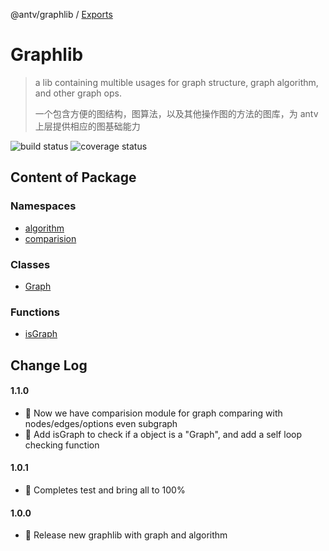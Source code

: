 @antv/graphlib / [Exports](modules.md)

# Graphlib

> a lib containing multible usages for graph structure, graph algorithm, and other graph ops.
>
> 一个包含方便的图结构，图算法，以及其他操作图的方法的图库，为 antv 上层提供相应的图基础能力

![build status](https://img.shields.io/github/workflow/status/antvis/graphlib/Build) ![coverage status](https://img.shields.io/codecov/c/github/antvis/graphlib)

## Content of Package

### Namespaces

- [algorithm](docs/modules/algorithm.md)
- [comparision](docs/modules/comparision.md)

### Classes

- [Graph](docs/classes/Graph.md)

### Functions

- [isGraph](docs/modules.md#isgraph)

## Change Log

#### 1.1.0

- 🎉 Now we have comparision module for graph comparing with nodes/edges/options even subgraph
- 💪 Add isGraph to check if a object is a "Graph", and add a self loop checking function

#### 1.0.1

- 🔨 Completes test and bring all to 100%

#### 1.0.0

- 🎉 Release new graphlib with graph and algorithm

